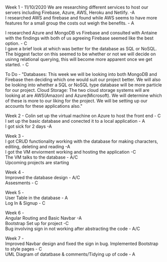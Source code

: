 Week 1 - 11/10/2020
We are researching different services to host our servers including Firebase, Azure, AWS, Heroku and Netlify. -A  
I researched AWS and firebase and found while AWS seems to have more features for a small group the costs out weigh the benefits. - A  

I researched Azure and MongoDB vs Firebase and consulted with Antaine with the findings with both of us agreeing Firebase seemed like the best option. - C  
I gave a brief look at which was better for the database as SQL or NoSQL.  The biggest factor on this seemed to be whether or not we will decide on usinng relational querying, this will become more apparent once we get started. - C 

To Do - "Databases:
This week we will be looking into both MongoDB and Firebase then deciding which one would suit our project better.
We will also be looking into whether a SQL or NoSQL type database will be more particle for our project.
Cloud Storage:
The two cloud storage systems will are looking at are AWS(Amazon) and Azure(Microsoft).  We will determine which of these is more to our liking for the project.
We will be setting up our accounts for these applications also."

Week 2 - 
Colin set up the virtual machine on Azure to host the front end - C  
I set up the basic database and conected it to a local application - A  
I got sick for 2 days -A  
  
Week 3 -  
I got CRUD functionality working with the database for making characters, editing, deleting and reading -A  
I got the VM enviorment working and hosting the application -C  
The VM talks to the database - A/C  
Upcoming projects are starting  

Week 4 -  
Improved the database design - A/C  
Assesments - C  

Week 5 -  
User Table in the database - A  
Log In & Signup - C  

Week 6 -  
Angular Routing and Basic Navbar -A  
Bootstrap Set up for project -C  
Bug involving sign in not working after abstracting the code - A/C  

Week 7 -  
Improved Navbar design and fixed the sign in bug. Implemented Bootstrap to style pages - C  
UML Diagram of datatbase & comments/Tidying up of code - A  
